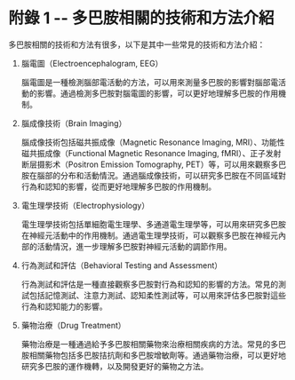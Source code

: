 # 附錄 1 -- 多巴胺相關的技術和方法介紹

多巴胺相關的技術和方法有很多，以下是其中一些常見的技術和方法介紹：

1. 腦電圖（Electroencephalogram, EEG）

    腦電圖是一種檢測腦部電活動的方法，可以用來測量多巴胺的影響對腦部電活動的影響。通過檢測多巴胺對腦電圖的影響，可以更好地理解多巴胺的作用機制。

2. 腦成像技術（Brain Imaging）

    腦成像技術包括磁共振成像（Magnetic Resonance Imaging, MRI）、功能性磁共振成像（Functional Magnetic Resonance Imaging, fMRI）、正子发射断层摄影术（Positron Emission Tomography, PET）等，可以用來觀察多巴胺在腦部的分布和活動情況。通過腦成像技術，可以研究多巴胺在不同區域對行為和認知的影響，從而更好地理解多巴胺的作用機制。

3. 電生理學技術（Electrophysiology）

    電生理學技術包括單細胞電生理學、多通道電生理學等，可以用來研究多巴胺在神經元活動中的作用機制。通過電生理學技術，可以觀察多巴胺在神經元內部的活動情況，進一步理解多巴胺對神經元活動的調節作用。

4. 行為測試和評估（Behavioral Testing and Assessment）

    行為測試和評估是一種直接觀察多巴胺對行為和認知的影響的方法。常見的測試包括記憶測試、注意力測試、認知柔性測試等，可以用來評估多巴胺對這些行為和認知能力的影響。

5. 藥物治療（Drug Treatment）

    藥物治療是一種通過給予多巴胺相關藥物來治療相關疾病的方法。常見的多巴胺相關藥物包括多巴胺拮抗劑和多巴胺增敏劑等。通過藥物治療，可以更好地研究多巴胺的運作機轉，以及開發更好的藥物之方法。

